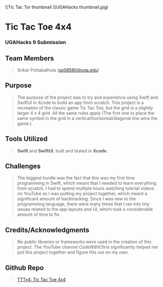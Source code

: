 ![Tic Tac Tor thumbnail ](UGAHacks thumbnail.jpg)
# Tic Tac Toe 4x4
### UGAHacks 9 Submission

## Team Members
> Srikar Pottabathula (sp08580@uga.edu)

## Purpose
> The purpose of the project was to try and experience using Swift and SwiftUI in Xcode to build an app from scratch. This project is a recreation of the classic game Tic Tac Toe, but the grid is a slightly larger 4 x 4 grid. All the same rules apply (The first one to place the same symbol in the grid in a vertical/horizontal/diagonal line wins the game.)

## Tools Utilized
> **Swift** and **SwiftUI**, built and tested in **Xcode**.

## Challenges
> The biggest hurdle was the fact that this was my first time programming in Swift, which meant that I needed to learn everything from scratch. I had to spend multiple hours watching tutorial videos on YouTube as I was putting my project together, which meant a significant amount of backtracking. Since I was new to the programming language, there were many times that I ran into tiny issues related to the app layouts and UI, which took a considerable amount of time to fix.

## Credits/Acknowledgments
> No public libraries or frameworks were used in the creation of this project.
> The YouTube channel *CodeWithChris* significantly helped me put this project together and figure this out on my own.

## Github Repo
> [TTTx4: Tic Tac Toe 4x4](https://github.com/srikar161720/TTTx4)
